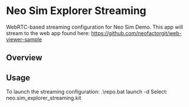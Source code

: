 # Neo Sim Explorer Streaming

WebRTC-based streaming configuration for Neo Sim Demo. This app will stream to the web app found here:
    https://github.com/neofactorgit/web-viewer-sample


## Overview


## Usage

To launch the streaming configuration:
.\repo.bat launch -d
Select: neo.sim_explorer_streaming.kit
